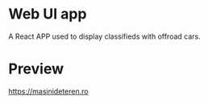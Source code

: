 # Web UI app 

A React APP used to display classifieds with offroad cars. 

# Preview
https://masinideteren.ro
